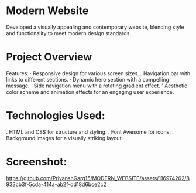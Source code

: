 # Modern Website
Developed a visually appealing and contemporary website, blending style and
functionality to meet modern design standards.

# Project Overview
Features:
· Responsive design for various screen sizes.
. Navigation bar with links to different sections.
· Dynamic hero section with a compelling message.
· Side navigation menu with a rotating gradient effect.
' Aesthetic color scheme and animation effects for an engaging user experience.

# Technologies Used:
. HTML and CSS for structure and styling.
. Font Awesome for icons.
. Background images for a visually striking layout.

# Screenshot:

https://github.com/PriyanshGarg15/MODERN_WEBSITE/assets/116974262/8933cb3f-5cda-414a-ab2f-dd18d6bce2c2

